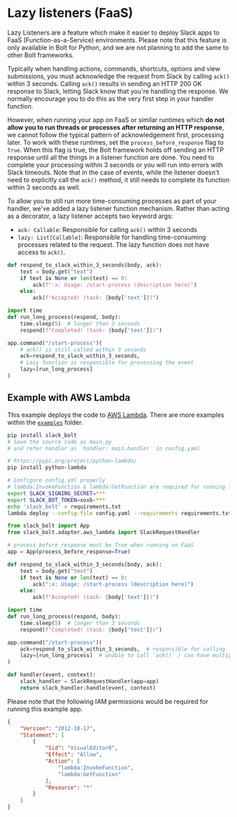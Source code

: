 # Lazy listeners (FaaS)

Lazy Listeners are a feature which make it easier to deploy Slack apps to FaaS (Function-as-a-Service) environments. Please note that this feature is only available in Bolt for Python, and we are not planning to add the same to other Bolt frameworks.

Typically when handling actions, commands, shortcuts, options and view submissions, you must acknowledge the request from Slack by calling `ack()` within 3 seconds. Calling `ack()` results in sending an HTTP 200 OK response to Slack, letting Slack know that you're handling the response. We normally encourage you to do this as the very first step in your handler function. 

However, when running your app on FaaS or similar runtimes which **do not allow you to run threads or processes after returning an HTTP response**, we cannot follow the typical pattern of acknowledgement first, processing later. To work with these runtimes, set the `process_before_response` flag to `True`. When this flag is true, the Bolt framework holds off sending an HTTP response until all the things in a listener function are done. You need to complete your processing within 3 seconds or you will run into errors with Slack timeouts. Note that in the case of events, while the listener doesn't need to explicitly call the `ack()` method, it still needs to complete its function within 3 seconds as well.

To allow you to still run more time-consuming processes as part of your handler, we've added a lazy listener function mechanism. Rather than acting as a decorator, a lazy listener accepts two keyword args:
* `ack: Callable`: Responsible for calling `ack()` within 3 seconds
* `lazy: List[Callable]`: Responsible for handling time-consuming processes related to the request. The lazy function does not have access to `ack()`.

```python
def respond_to_slack_within_3_seconds(body, ack):
    text = body.get("text")
    if text is None or len(text) == 0:
        ack(f":x: Usage: /start-process (description here)")
    else:
        ack(f"Accepted! (task: {body['text']})")

import time
def run_long_process(respond, body):
    time.sleep(5)  # longer than 3 seconds
    respond(f"Completed! (task: {body['text']})")

app.command("/start-process")(
    # ack() is still called within 3 seconds
    ack=respond_to_slack_within_3_seconds,
    # Lazy function is responsible for processing the event
    lazy=[run_long_process]
)
```

## Example with AWS Lambda

This example deploys the code to [AWS Lambda](https://aws.amazon.com/lambda/). There are more examples within the [`examples`](https://github.com/slackapi/bolt-python/tree/main/examples/aws_lambda) folder.

```bash
pip install slack_bolt
# Save the source code as main.py
# and refer handler as `handler: main.handler` in config.yaml

# https://pypi.org/project/python-lambda/
pip install python-lambda

# Configure config.yml properly
# lambda:InvokeFunction & lambda:GetFunction are required for running lazy listeners
export SLACK_SIGNING_SECRET=***
export SLACK_BOT_TOKEN=xoxb-***
echo 'slack_bolt' > requirements.txt
lambda deploy --config-file config.yaml --requirements requirements.txt
```

```python
from slack_bolt import App
from slack_bolt.adapter.aws_lambda import SlackRequestHandler

# process_before_response must be True when running on FaaS
app = App(process_before_response=True)

def respond_to_slack_within_3_seconds(body, ack):
    text = body.get("text")
    if text is None or len(text) == 0:
        ack(":x: Usage: /start-process (description here)")
    else:
        ack(f"Accepted! (task: {body['text']})")

import time
def run_long_process(respond, body):
    time.sleep(5)  # longer than 3 seconds
    respond(f"Completed! (task: {body['text']})")

app.command("/start-process")(
    ack=respond_to_slack_within_3_seconds,  # responsible for calling `ack()`
    lazy=[run_long_process]  # unable to call `ack()` / can have multiple functions
)

def handler(event, context):
    slack_handler = SlackRequestHandler(app=app)
    return slack_handler.handle(event, context)
```

Please note that the following IAM permissions would be required for running this example app.

```json
{
    "Version": "2012-10-17",
    "Statement": [
        {
            "Sid": "VisualEditor0",
            "Effect": "Allow",
            "Action": [
                "lambda:InvokeFunction",
                "lambda:GetFunction"
            ],
            "Resource": "*"
        }
    ]
}
```